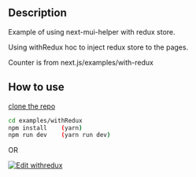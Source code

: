 ## Description

Example of using next-mui-helper with redux store.

Using withRedux hoc to inject redux store to the pages.

Counter is from next.js/examples/with-redux

## How to use

[clone the repo](https://github.com/thundermiracle/next-mui-helper)

```sh
cd examples/withRedux
npm install    (yarn)
npm run dev    (yarn run dev)
```

OR

[![Edit withredux](https://codesandbox.io/static/img/play-codesandbox.svg)](https://codesandbox.io/s/github/thundermiracle/next-mui-helper/tree/master/examples/withRedux?module=%2Fsrc%2Fpages%2Findex.js)